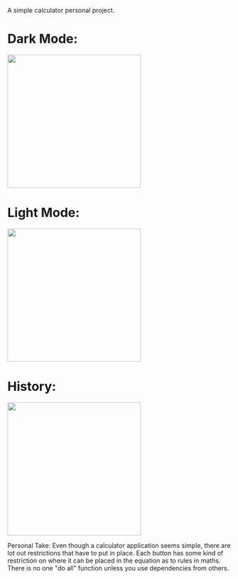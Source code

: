 A simple calculator personal project.

# Dark Mode:
<img src="https://github.com/SanjeethDev/Calculator/assets/91370632/65deee7f-a9fe-4f53-9c7b-d05236b19323" width="300vw"> 

# Light Mode:
<img src="https://github.com/SanjeethDev/Calculator/assets/91370632/eeb72c4b-60b4-45ed-b0d6-8521023334c3" width="300vw"> 

# History:
<img src="https://github.com/SanjeethDev/Calculator/assets/91370632/b9024ad8-976a-4330-ac19-e9486bc86650" width="300vw"> 


Personal Take:
Even though a calculator application seems simple, there are lot out restrictions that have to put in place. Each button has some kind of restriction on where it can be placed in the equation as to rules in maths. There is no one "do all" function unless you use dependencies from others.
